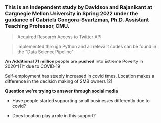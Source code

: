 ### This is an Independent study by Davidson and Rajanikant at Cargnegie Mellon University in Spring 2022 under the guidance of Gabriela Gongora-Svartzman, Ph.D. Assistant Teaching Professor, CMU.

>Acquired Research Access to Twitter API 

>Implemented through Python and all relevant codes can be found in the "Data Science Pipeline" 

**An Additional 71 million** people are **pushed** into Extreme Poverty in 2020^[1]^ due to COVID-19

Self-employment has steeply increased in covid times. Location makes a difference in the decision making of SMB owners [2]

**Question we're trying to answer through social media**

- Have people started supporting small businesses differently due to covid?

- Does location play a role in this support?
